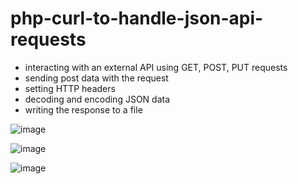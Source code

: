 # php-curl-to-handle-json-api-requests

- interacting with an external API using GET, POST, PUT requests
- sending post data with the request
- setting HTTP headers
- decoding and encoding JSON data
- writing the response to a file

![image](https://user-images.githubusercontent.com/99461347/225122879-ea1bb035-4359-4ce8-bf44-bbff004b94a0.png)

![image](https://user-images.githubusercontent.com/99461347/225122995-3f4f6676-477b-4823-b67c-c8adc7ca5c2c.png)

![image](https://user-images.githubusercontent.com/99461347/225123033-0f019f1e-6652-4de8-af10-95394664e353.png)
